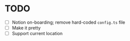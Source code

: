# TODO

- [ ] Notion on-boarding; remove hard-coded `config.ts` file
- [ ] Make it pretty
- [ ] Support current location
